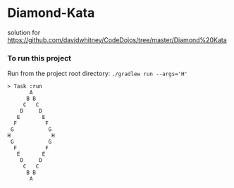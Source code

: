 # Diamond-Kata
solution for https://github.com/davidwhitney/CodeDojos/tree/master/Diamond%20Kata

### To run this project
Run from the project root directory:
`./gradlew run --args='H'` 
```agsl
> Task :run
       A       
      B B      
     C   C     
    D     D    
   E       E   
  F         F  
 G           G 
H             H
 G           G 
  F         F  
   E       E   
    D     D    
     C   C     
      B B      
       A       

```